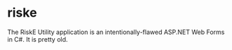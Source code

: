 # riske
The RiskE Utility application is an intentionally-flawed ASP.NET Web Forms in C#. It is pretty old.

